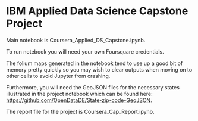 # IBM Applied Data Science Capstone Project

Main notebook is Coursera_Applied_DS_Capstone.ipynb.

To run notebook you will need your own Foursquare credentials.

The folium maps generated in the notebook tend to use up a good bit of memory pretty quickly so you may wish to clear outputs when moving on to other cells to avoid Jupyter from crashing.

Furthermore, you will need the GeoJSON files for the necessary states illustrated in the project notebook which can be found here: https://github.com/OpenDataDE/State-zip-code-GeoJSON.

The report file for the project is Coursera_Cap_Report.ipynb.
